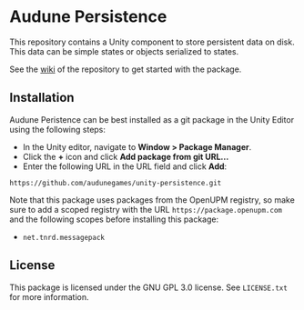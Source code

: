 # Audune Persistence

This repository contains a Unity component to store persistent data on disk. This data can be simple states or objects serialized to states.

See the [wiki](https://github.com/audunegames/unity-persistence/wiki) of the repository to get started with the package.

## Installation

Audune Peristence can be best installed as a git package in the Unity Editor using the following steps:

* In the Unity editor, navigate to **Window > Package Manager**.
* Click the **+** icon and click **Add package from git URL...**
* Enter the following URL in the URL field and click **Add**:

```
https://github.com/audunegames/unity-persistence.git
```

Note that this package uses packages from the OpenUPM registry, so make sure to add a scoped registry with the URL `https://package.openupm.com` and the following scopes before installing this package:

* `net.tnrd.messagepack`

## License

This package is licensed under the GNU GPL 3.0 license. See `LICENSE.txt` for more information.
